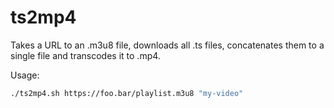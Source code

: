 # ts2mp4

Takes a URL to an .m3u8 file, downloads all .ts files, concatenates them to a single file and transcodes it to .mp4.

Usage:
```bash
./ts2mp4.sh https://foo.bar/playlist.m3u8 "my-video"
```
